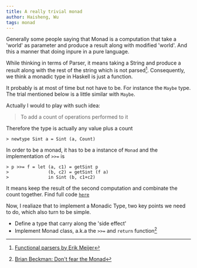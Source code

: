```yaml
---
title: A really trivial monad
author: Haisheng, Wu
tags: monad
---
```


Generally some people saying that Monad is a computation that take a 'world' as parameter and produce a result along with modified 'world'. And this a manner that doing inpure in a pure language.

While thinking in terms of Parser, it means taking a String and produce a result along with the rest of the string which is not parsed[^1]. Consequently, we think a monadic type in Haskell is just a function. 

It probably is at most of time but not have to be. For instance the `Maybe` type. The trial mentioned below is a little similar with `Maybe`.

Actually I would to play with such idea:
    
> To add a count of operations performed to it

Therefore the type is actually any value plus a count

~~~~~
> newtype Sint a = Sint (a, Count)
~~~~~

In order to be a monad, it has to be a instance of `Monad` and the implementation of `>>=` is

~~~~~
> p >>= f = let (a, c1) = getSint p
>               (b, c2) = getSint (f a)
>               in Sint (b, c1+c2)
~~~~~

It means keep the result of the second computation and combinate the count together. Find full code [`here`](/codes/SideEffectInc.lhs)

Now, I realiaze that to implement a Monadic Type, two key points we need to do, which also turn to be simple.

+ Define a type that carry along the 'side effect'
+ Implement Monad class, a.k.a the `>>=` and `return` function[^2]

[^1]: [Functional parsers by Erik Meijer](http://ecn.channel9.msdn.com/o9/ch9/1/1/2/4/0/5/C9LecturesMeijerC8_2MB_ch9.wmv)
[^2]: [Brian Beckman: Don't fear the Monad](http://channel9.msdn.com/shows/Going+Deep/Brian-Beckman-Dont-fear-the-Monads/)
